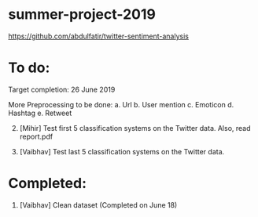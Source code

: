 # summer-project-2019

https://github.com/abdulfatir/twitter-sentiment-analysis

# To do:

Target completion: 26 June 2019

More Preprocessing to be done:
  a. Url
  b. User mention
  c. Emoticon
  d. Hashtag
  e. Retweet

2. [Mihir] Test first 5 classification systems on the Twitter data. Also, read report.pdf

3. [Vaibhav] Test last 5 classification systems on the Twitter data.

# Completed:

1. [Vaibhav] Clean dataset (Completed on June 18)









